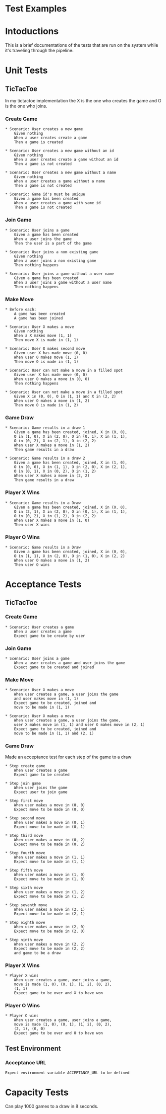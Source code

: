 Test Examples
=============
# Intoductions
This is a brief documentations of the tests that are run on the system while it's traveling through the pipeline.

Unit Tests
==========
## TicTacToe
In my tictactoe implementation the X is the one who creates the game and O is the one who joins.

### Create Game

    * Scenario: User creates a new game  
        Given nothing  
        When a user creates create a game  
        Then a game is created

    * Scenario: User creates a new game without an id
        Given nothing  
        When a user creates create a game without an id
        Then a game is not created

    * Scenario: User creates a new game without a name
        Given nothing  
        When a user creates a game without a name
        Then a game is not created

    * Scenario: Game id's must be unique
        Given a game has been created  
        When a user creates a game with same id  
        Then a game is not created

### Join Game

    * Scenario: User joins a game  
        Given a game has been created
        When a user joins the game
        Then the user is a part of the game

    * Scenario: User joins a non existing game
        Given nothing  
        When a user joins a non existing game
        Then nothing happens

    * Scenario: User joins a game without a user name
        Given a game has been created
        When a user joins a game without a user name
        Then nothing happens

### Make Move

    * Before each:
        A game has been created
        A game has been joined

    * Scenario: User X makes a move
        Given nothing
        When a X makes move (1, 1)
        Then move X is made in (1, 1)

    * Scenario: User O makes second move
        Given user X has made move (0, 0)
        When user O makes move (1, 1)
        Then move O is made in (1, 1)

    * Scenario: User can not make a move in a filled spot
        Given user X has made move (0, 0)
        When user O makes a move in (0, 0)
        Then nothing happens

    * Scenario: User can not make a move in a filled spot
        Given X in (0, 0), O in (1, 1) and X in (2, 2)
        When user O makes a move in (1, 2)
        Then move O is made in (1, 2)

### Game Draw

    * Scenario: Game results in a draw 1
        Given a game has been created, joined, X in (0, 0),
        O in (1, 0), X in (2, 0), O in (0, 1), X in (1, 1),
        O in (0, 2), X in (2, 1), O in (2, 2)
        When user X makes a move in (1, 2)
        Then game results in a draw

    * Scenario: Game results in a draw 2
        Given a game has been created, joined, X in (1, 0),
        O in (0, 0), X in (1, 1), O in (2, 0), X in (2, 1),
        O in (0, 1), X in (0, 2), O in (1, 2)
        When user X makes a move in (2, 2)
        Then game results in a draw

### Player X Wins

    * Scenario: Game results in a Draw
        Given a game has been created, joined, X in (0, 0),
        O in (2, 1), X in (2, 0), O in (0, 1), X in (1, 1),
        O in (0, 2), X in (1, 2), O in (2, 2)
        When user X makes a move in (1, 0)
        Then user X wins

### Player O Wins

    * Scenario: Game results in a Draw
        Given a game has been created, joined, X in (0, 0),
        O in (1, 1), X in (2, 0), O in (1, 0), X in (2, 2)
        When user O makes a move in (1, 2)
        Then user O wins

Acceptance Tests
================
## TicTacToe

### Create Game

    * Scenario: User creates a game
        When a user creates a game
        Expect game to be create by user

### Join Game

    * Scenario: User joins a game
        When a user creates a game and user joins the game
        Expect game to be created and joined

### Make Move

    * Scenario: User X makes a move
        When user creates a game, a user joins the game
        and user makes move in (1, 1)
        Expect game to be created, joined and
        move to be made in (1, 1)

    * Scenario: User X makes a move
        When user creates a game, a user joins the game,
        user X makes move in (1, 1) and user O makes move in (2, 1)
        Expect game to be created, joined and
        move to be made in (1, 1) and (2, 1)

### Game Draw
Made an acceptance test for each step of the game to a draw

    * Step create game
        When user creates a game
        Expect game to be created

    * Step join game
        When user joins the game
        Expect user to join game

    * Step first move
        When user makes a move in (0, 0)
        Expect move to be made in (0, 0)

    * Step second move
        When user makes a move in (0, 1)
        Expect move to be made in (0, 1)

    * Step third move
        When user makes a move in (0, 2)
        Expect move to be made in (0, 2)

    * Step fourth move
        When user makes a move in (1, 1)
        Expect move to be made in (1, 1)

    * Step fifth move
        When user makes a move in (1, 0)
        Expect move to be made in (1, 0)

    * Step sixth move
        When user makes a move in (1, 2)
        Expect move to be made in (1, 2)

    * Step seventh move
        When user makes a move in (2, 1)
        Expect move to be made in (2, 1)

    * Step eighth move
        When user makes a move in (2, 0)
        Expect move to be made in (2, 0)

    * Step ninth move
        When user makes a move in (2, 2)
        Expect move to be made in (2, 2)
        and game to be a draw

### Player X Wins

    * Player X wins
        When user creates a game, user joins a game,
        move is made (1, 0), (0, 1), (1, 2), (0, 2),
        (1, 1)
        Expect game to be over and X to have won

### Player O Wins

    * Player O wins
        When user creates a game, user joins a game,
        move is made (1, 0), (0, 1), (1, 2), (0, 2),
        (2, 1), (0, 0)
        Expect game to be over and O to have won

## Test Environment

### Acceptance URL

    Expect environment variable ACCEPTANCE_URL to be defined

Capacity Tests
==============
Can play 1000 games to a draw in 8 seconds.

